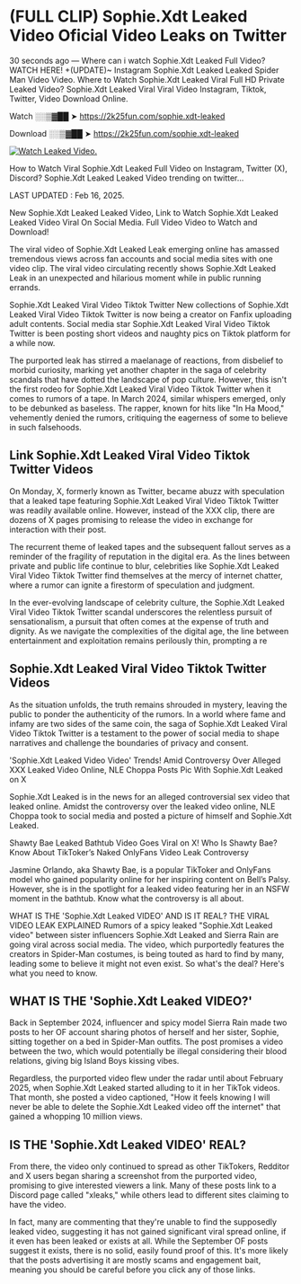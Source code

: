 # (FULL CLIP) Sophie.Xdt Leaked Video Oficial Video Leaks on Twitter

30 seconds ago — Where can i watch Sophie.Xdt Leaked Full Video? WATCH HERE! +(UPDATE)~ Instagram Sophie.Xdt Leaked Leaked Spider Man Video Video. Where to Watch Sophie.Xdt Leaked Viral Full HD Private Leaked Video? Sophie.Xdt Leaked Viral Viral Video Instagram, Tiktok, Twitter, Video Download Online.

Watch ░░▒▓██ ➤ https://2k25fun.com/sophie.xdt-leaked

Download ░░▒▓██ ➤ https://2k25fun.com/sophie.xdt-leaked

[![Watch Leaked Video.](https://miro.medium.com/v2/resize:fit:828/format:webp/1*cilzJN44JGOrTw9NJCrNHA.gif "Watch Leaked Video")](https://2k25fun.com/sophie.xdt-leaked)

How to Watch Viral Sophie.Xdt Leaked Full Video on Instagram, Twitter (X), Discord? Sophie.Xdt Leaked Leaked Video trending on twitter...

LAST UPDATED : Feb 16, 2025.

New Sophie.Xdt Leaked Leaked Video, Link to Watch Sophie.Xdt Leaked Leaked Video Viral On Social Media. Full Video Video to Watch and Download!

The viral video of Sophie.Xdt Leaked Leak emerging online has amassed tremendous views across fan accounts and social media sites with one video clip. The viral video circulating recently shows Sophie.Xdt Leaked Leak in an unexpected and hilarious moment while in public running errands.

Sophie.Xdt Leaked Viral Video Tiktok Twitter New collections of Sophie.Xdt Leaked Viral Video Tiktok Twitter is now being a creator on Fanfix uploading adult contents. Social media star Sophie.Xdt Leaked Viral Video Tiktok Twitter is been posting short videos and naughty pics on Tiktok platform for a while now.

The purported leak has stirred a maelanage of reactions, from disbelief to morbid curiosity, marking yet another chapter in the saga of celebrity scandals that have dotted the landscape of pop culture. However, this isn't the first rodeo for Sophie.Xdt Leaked Viral Video Tiktok Twitter when it comes to rumors of a tape. In March 2024, similar whispers emerged, only to be debunked as baseless. The rapper, known for hits like "In Ha Mood," vehemently denied the rumors, critiquing the eagerness of some to believe in such falsehoods.

## Link Sophie.Xdt Leaked Viral Video Tiktok Twitter Videos

On Monday, X, formerly known as Twitter, became abuzz with speculation that a leaked tape featuring Sophie.Xdt Leaked Viral Video Tiktok Twitter was readily available online. However, instead of the XXX clip, there are dozens of X pages promising to release the video in exchange for interaction with their post.

The recurrent theme of leaked tapes and the subsequent fallout serves as a reminder of the fragility of reputation in the digital era. As the lines between private and public life continue to blur, celebrities like Sophie.Xdt Leaked Viral Video Tiktok Twitter find themselves at the mercy of internet chatter, where a rumor can ignite a firestorm of speculation and judgment.

In the ever-evolving landscape of celebrity culture, the Sophie.Xdt Leaked Viral Video Tiktok Twitter scandal underscores the relentless pursuit of sensationalism, a pursuit that often comes at the expense of truth and dignity. As we navigate the complexities of the digital age, the line between entertainment and exploitation remains perilously thin, prompting a re

##  Sophie.Xdt Leaked Viral Video Tiktok Twitter Videos

As the situation unfolds, the truth remains shrouded in mystery, leaving the public to ponder the authenticity of the rumors. In a world where fame and infamy are two sides of the same coin, the saga of Sophie.Xdt Leaked Viral Video Tiktok Twitter is a testament to the power of social media to shape narratives and challenge the boundaries of privacy and consent.

'Sophie.Xdt Leaked Video Video' Trends! Amid Controversy Over Alleged XXX Leaked Video Online, NLE Choppa Posts Pic With Sophie.Xdt Leaked on X

Sophie.Xdt Leaked is in the news for an alleged controversial sex video that leaked online. Amidst the controversy over the leaked video online, NLE Choppa took to social media and posted a picture of himself and Sophie.Xdt Leaked.

Shawty Bae Leaked Bathtub Video Goes Viral on X! Who Is Shawty Bae? Know About TikToker’s Naked OnlyFans Video Leak Controversy

Jasmine Orlando, aka Shawty Bae, is a popular TikToker and OnlyFans model who gained popularity online for her inspiring content on Bell’s Palsy. However, she is in the spotlight for a leaked video featuring her in an NSFW moment in the bathtub. Know what the controversy is all about.

WHAT IS THE 'Sophie.Xdt Leaked VIDEO' AND IS IT REAL? THE VIRAL VIDEO LEAK EXPLAINED Rumors of a spicy leaked "Sophie.Xdt Leaked video" between sister influencers Sophie.Xdt Leaked and Sierra Rain are going viral across social media. The video, which purportedly features the creators in Spider-Man costumes, is being touted as hard to find by many, leading some to believe it might not even exist. So what's the deal? Here's what you need to know.

## WHAT IS THE 'Sophie.Xdt Leaked VIDEO?'

Back in September 2024, influencer and spicy model Sierra Rain made two posts to her OF account sharing photos of herself and her sister, Sophie, sitting together on a bed in Spider-Man outfits. The post promises a video between the two, which would potentially be illegal considering their blood relations, giving big Island Boys kissing vibes.

Regardless, the purported video flew under the radar until about February 2025, when Sophie.Xdt Leaked started alluding to it in her TikTok videos. That month, she posted a video captioned, "How it feels knowing I will never be able to delete the Sophie.Xdt Leaked video off the internet" that gained a whopping 10 million views.

## IS THE 'Sophie.Xdt Leaked VIDEO' REAL?

From there, the video only continued to spread as other TikTokers, Redditor and X users began sharing a screenshot from the purported video, promising to give interested viewers a link. Many of these posts link to a Discord page called "xleaks," while others lead to different sites claiming to have the video.

In fact, many are commenting that they're unable to find the supposedly leaked video, suggesting it has not gained significant viral spread online, if it even has been leaked or exists at all. While the September OF posts suggest it exists, there is no solid, easily found proof of this. It's more likely that the posts advertising it are mostly scams and engagement bait, meaning you should be careful before you click any of those links.